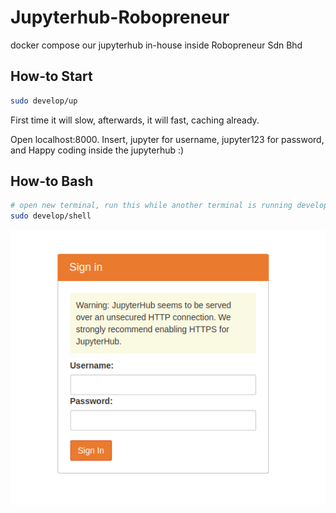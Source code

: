# Jupyterhub-Robopreneur

docker compose our jupyterhub in-house inside Robopreneur Sdn Bhd

## How-to Start
```bash
sudo develop/up
```

First time it will slow, afterwards, it will fast, caching already.

Open localhost:8000. Insert, jupyter for username, jupyter123 for password, and Happy coding inside the jupyterhub :)

## How-to Bash
```bash
# open new terminal, run this while another terminal is running develop/up
sudo develop/shell
```

![alt text](jupyterhub.png)
